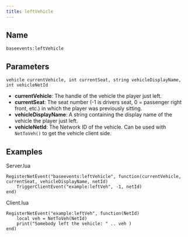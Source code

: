 ```yaml
---
title: leftVehicle
---
```


Name
----------

```
baseevents:leftVehicle
```

Parameters
----------

```
vehicle currentVehicle, int currentSeat, string vehicleDisplayName, int vehicleNetId
```

- **currentVehicle**: The handle of the vehicle the player just left.
- **currentSeat**: The seat number (-1 is drivers seat, 0 = passenger right front, etc.) in which the player was previously sitting.
- **vehicleDisplayName**: A string containing the display name of the vehicle the player just left.
- **vehicleNetId**: The Network ID of the vehicle. Can be used with `NetToVeh()` to get the vehicle client side.

Examples
--------

Server.lua 
```
RegisterNetEvent("baseevents:leftVehicle", function(currentVehicle, currentSeat, vehicleDisplayName, netId)
    TriggerClientEvent("example:leftVeh", -1, netId)
end)
```

Client.lua
```
RegisterNetEvent("example:leftVeh", function(NetId)
    local veh = NetToVeh(NetId)
    print("Somebody left the vehicle: " .. veh )
end)
```
